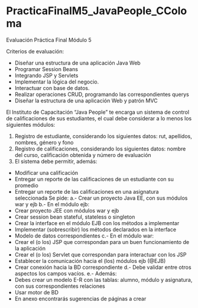 # PracticaFinalM5_JavaPeople_CColoma
Evaluación Práctica Final Módulo 5

Criterios de evaluación:

  - Diseñar una estructura de una aplicación Java Web
  - Programar Session Beans 
  - Integrando JSP y Servlets
  - Implementar la lógica del negocio.
  - Interactuar con base de datos.
  - Realizar operaciones CRUD, programando las correspondientes querys
  - Diseñar la estructura de una aplicación Web y patrón MVC 

El Instituto de Capacitación “Java People” te encarga un sistema de control de calificaciones de sus estudiantes, el cual debe considerar a lo menos los siguientes módulos:

1)	Registro de estudiante, considerando los siguientes datos: rut, apellidos, nombres, género y fono
2)	Registro de calificaciones, considerando los siguientes datos: nombre del curso, calificación obtenida y número de evaluación
3)	El sistema debe permitir, además:
  - Modificar una calificación 
  - Entregar un reporte de las calificaciones de un estudiante con su promedio
  - Entregar un reporte de las calificaciones en una asignatura seleccionada
Se pide:
a.- Crear un proyecto Java EE, con sus módulos war y ejb
b.- En el módulo ejb:
  - Crear proyecto JEE con módulos war y ejb
  - Crear session bean stateful, stateless o singleton
  - Crear la interface en el módulo EJB con los métodos a implementar
  - Implementar (sobrescribir) los métodos declarados en la interface 
  - Modelo de datos correspondientes
c.- En el módulo war:
  - Crear el (o los) JSP que correspondan para un buen funcionamiento de la aplicación
  - Crear el (o los) Servlet que correspondan para interactuar con los JSP 
  - Establecer la comunicación hacia el (los) módulos ejb (@EJB)
  - Crear conexión hacia la BD correspondiente
d.- Debe validar entre otros aspectos los campos vacíos.
e.- Además:
  - Debes crear un modelo E-R con las tablas: alumno, módulo y asignatura, con sus correspondientes relaciones
  - Usar motor de BD 
  - En anexo encontrarás sugerencias de páginas a crear
